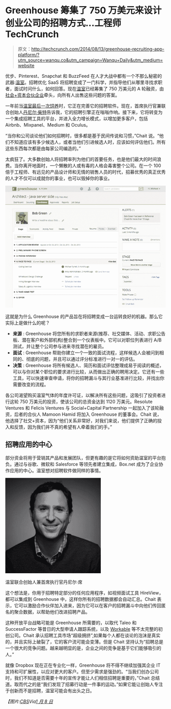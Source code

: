 # Greenhouse 筹集了 750 万美元来设计创业公司的招聘方式...工程师 TechCrunch

> 原文：<http://techcrunch.com/2014/08/13/greenhouse-recruiting-app-platform/?utm_source=wanqu.co&utm_campaign=Wanqu+Daily&utm_medium=website>

优步、Pinterest、Snapchat 和 BuzzFeed 在人才大战中都有一个不那么秘密的武器:[温室](http://www.greenhouse.io/)。招聘优化 SaaS 将招聘变成了一门科学，并指导他们从哪里寻找求职者，面试时问什么，如何回答。现在[温室](http://www.crunchbase.com/organization/greenhouse-software)已经筹集了 750 万美元的 A 轮融资，由[社会+资本合伙企业](http://www.crunchbase.com/organization/the-social-capital-partnership)牵头，向所有人出售这些问题的答案。

一年前当[温室最后一次饲养](https://beta.techcrunch.com/2013/11/14/greenhouse-recruiting/)时，它正在完善它的招聘软件。现在，首席执行官兼联合创始人[丹尼尔·柴特](http://www.crunchbase.com/person/daniel-chait)告诉我，它的招聘引擎正在嗡嗡作响。接下来，它将转变为一个集成招聘工具的平台，并进入全力增长模式，以增加更多客户，包括 Airbnb、Mixpanel、Medium 和 Oculus。

“当你和公司谈论他们如何招聘时，很多都是基于民间传说和习惯，”Chait 说。“他们不知道应该有多少候选人，或者当他们引进候选人时，应该如何评估他们。所有这些东西每次都是由每家公司编造的。”

太疯狂了。大多数创始人将招聘率列为他们的首要任务，也是他们最大的时间浪费。当你离开地面时，一个懒散的人或有毒的人格会毒害整个公司。在一个 100 倍于工程师、有远见的产品设计师和无情的销售人员的时代，招募优秀的真正优秀的人才不仅可以成就你的事业，也可以毁掉你的事业。

![Hiring Process](img/3db3546f2fe3aaa056910879496dbfd8.png)

这就是为什么 Greenhouse 的产品旨在将招聘变成一台运转良好的机器。那么它实际上是做什么的呢？

*   **来源** : Greenhouse 将您所有的求职者来源(推荐、社交媒体、活动、求职公告板、潜在客户和外部机构)整合到一个仪表板中。它可以对职位列表进行 A/B 测试，并让整个公司参与进来寻找潜在的雇员。
*   **面试** : Greenhouse 帮助你建立一个一致的面试流程，这样候选人会被问到相同的、彻底的问题，并且可以通过评分标准进行一对一的评估。
*   **决策** : Greenhouse 将所有候选人、简历和面试评估整理成易于阅读的概述，可以与你对某个职位的要求进行比较，从而做出正确的聘用决定。它还有一些工具，可以快速审查申请，将你的招聘漏斗与其行业基准进行比较，并找出你需要改变的流程。

各公司渴望购买温室气体的年度许可证，以解决所有这些问题，这吸引了投资者进行这轮 750 万美元的投资，使该公司的总资金达到 1120 万美元。Resolute Ventures 和 Felicis Ventures 与 Social+Capital Partnership 一起加入了该轮融资，后者的合伙人 Mamoon Hamid 将加入 Greenhouse 的董事会。Chait 说，他选择了社交+资本，因为“他们关系非常好，对我们来说，他们提供了正确的投入和反馈，因为我们并不真的希望有人牵着我们的手。”

## 招聘应用的中心

部分资金将用于营销其产品和发展团队，但更有趣的是它将如何资助温室的平台抱负。通过与谷歌、微软和 Salesforce 等领先者建立集成，Box.net 成为了企业协作应用的中心。温室想对招聘软件做同样的事情。

![Greenhouse co-founder and CEO Daniel Chait](img/e49b2ed893ad197ce80e0522dd249e8d.png)

温室联合创始人兼首席执行官丹尼尔·席

这个想法是，你用于招聘特定部分的任何应用程序，如视频面试工具 HireView，都可以集成到 Greenhouse 中，这样你所有的招聘数据都会自动汇总。Chait 表示，它可以激励合作伙伴加入进来，因为它可以在客户的招聘漏斗中向他们传回匿名的聚合数据，以帮助他们改进招聘产品。

这种开放平台战略可能是 Greenhouse 所需要的，以取代 Taleo 和 SuccessFactor 等昔日的大型申请人跟踪系统，以及 [Workable](https://beta.techcrunch.com/2014/03/07/workable-raises-1-5m-from-greylock-il-to-build-cloud-based-recruitment-software-for-smes/) 等不太完整的初创公司。Chait 承认招聘工具市场“超级拥挤”,如果每个人都在谈论的泡沫是真实的，并且实际上破裂了，它的客户流可能会变薄。但是 Chait 坚持认为“招聘总是一个很大的竞争问题。越来越明显的是，企业之间的竞争是基于它们能够吸引的人。”

就像 Dropbox 现在正在专业化一样，Greenhouse 将不得不继续加强其企业 IT 支持和可扩展性，以应对更大的客户。但至少需求是强劲的。“当我们创办公司时，我们不知道是否需要十年的宣传才能让人们相信招聘是重要的，”Chait 总结道。取而代之的是“我们发现了招募行动是一件事的运动。”如果它能让创始人专注于创新而不是招聘，温室可能会有出头之日。

*【图片:[CBS](http://www.cbs.com/shows/how_i_met_your_mother/)Via[1 月 8 日](http://januaryember.com/)*